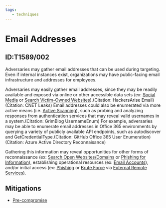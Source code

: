 ```yaml
---
tags:
   - techniques
---
```

# Email Addresses
## ID:T1589/002
Adversaries may gather email addresses that can be used during targeting. Even if internal instances exist, organizations may have public-facing email infrastructure and addresses for employees.

Adversaries may easily gather email addresses, since they may be readily available and exposed via online or other accessible data sets (ex: [Social Media](techniques/T1593/001) or [Search Victim-Owned Websites](techniques/T1594)).(Citation: HackersArise Email)(Citation: CNET Leaks) Email addresses could also be enumerated via more active means (i.e. [Active Scanning](techniques/T1595)), such as probing and analyzing responses from authentication services that may reveal valid usernames in a system.(Citation: GrimBlog UsernameEnum) For example, adversaries may be able to enumerate email addresses in Office 365 environments by querying a variety of publicly available API endpoints, such as autodiscover and GetCredentialType.(Citation: GitHub Office 365 User Enumeration)(Citation: Azure Active Directory Reconnaisance)

Gathering this information may reveal opportunities for other forms of reconnaissance (ex: [Search Open Websites/Domains](techniques/T1593) or [Phishing for Information](techniques/T1598)), establishing operational resources (ex: [Email Accounts](techniques/T1586/002)), and/or initial access (ex: [Phishing](techniques/T1566) or [Brute Force](techniques/T1110) via [External Remote Services](techniques/T1133)).
## Mitigations
* [Pre-compromise](mitigations/M1056)
